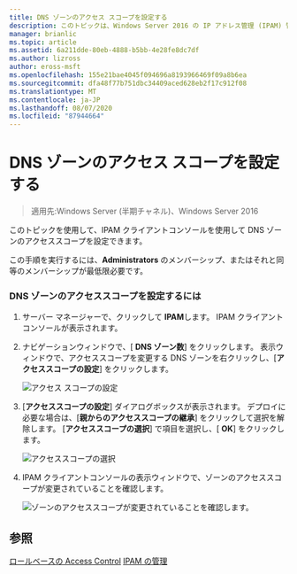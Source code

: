 ```yaml
---
title: DNS ゾーンのアクセス スコープを設定する
description: このトピックは、Windows Server 2016 の IP アドレス管理 (IPAM) 管理ガイドに含まれています。
manager: brianlic
ms.topic: article
ms.assetid: 6a211dde-80eb-4888-b5bb-4e28fe8dc7df
ms.author: lizross
author: eross-msft
ms.openlocfilehash: 155e21bae4045f094696a8193966469f09a8b6ea
ms.sourcegitcommit: dfa48f77b751dbc34409aced628eb2f17c912f08
ms.translationtype: MT
ms.contentlocale: ja-JP
ms.lasthandoff: 08/07/2020
ms.locfileid: "87944664"
---
```

# <a name="set-access-scope-for-a-dns-zone"></a>DNS ゾーンのアクセス スコープを設定する

>適用先:Windows Server (半期チャネル)、Windows Server 2016

このトピックを使用して、IPAM クライアントコンソールを使用して DNS ゾーンのアクセススコープを設定できます。

この手順を実行するには、**Administrators** のメンバーシップ、またはそれと同等のメンバーシップが最低限必要です。

### <a name="to-set-the-access-scope-for-a-dns-zone"></a>DNS ゾーンのアクセススコープを設定するには

1.  サーバー マネージャーで、クリックして  **IPAM**します。 IPAM クライアントコンソールが表示されます。

2.  ナビゲーションウィンドウで、[ **DNS ゾーン数**] をクリックします。 表示ウィンドウで、アクセススコープを変更する DNS ゾーンを右クリックし、[**アクセススコープの設定**] をクリックします。

    ![アクセス スコープの設定](../../media/Set-Access-Scope-for-a-DNS-Zone/ipam_SetAccessScopeOfZone_02.jpg)

3.  [**アクセススコープの設定**] ダイアログボックスが表示されます。 デプロイに必要な場合は、[**親からのアクセススコープの継承**] をクリックして選択を解除します。 [**アクセススコープの選択**] で項目を選択し、[ **OK**] をクリックします。

    ![アクセススコープの選択](../../media/Set-Access-Scope-for-a-DNS-Zone/ipam_SetAccessScopeOfZone_03.jpg)

4.  IPAM クライアントコンソールの表示ウィンドウで、ゾーンのアクセススコープが変更されていることを確認します。

    ![ゾーンのアクセススコープが変更されていることを確認します。](../../media/Set-Access-Scope-for-a-DNS-Zone/ipam_SetAccessScopeOfZone_04.jpg)

## <a name="see-also"></a>参照
[ロールベースの Access Control](Role-based-Access-Control.md) 
[IPAM の管理](Manage-IPAM.md)



